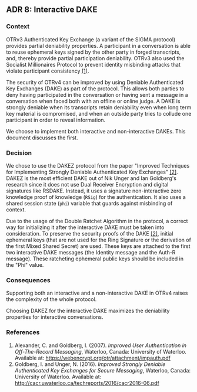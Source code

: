 ## ADR 8: Interactive DAKE

### Context

OTRv3 Authenticated Key Exchange (a variant of the SIGMA protocol) provides
partial deniability properties. A participant in a conversation is able to
reuse ephemeral keys signed by the other party in forged transcripts, and,
thereby provide partial participation deniability. OTRv3 also used the Socialist
Millionaires Protocol to prevent identity misbinding attacks that violate
participant consistency [\[1\]](#references).

The security of OTRv4 can be improved by using Deniable Authenticated Key
Exchanges (DAKE) as part of the protocol. This allows both parties to
deny having participated in the conversation or having sent a message in a
conversation when faced both with an offline or online judge. A DAKE is strongly
deniable when its transcripts retain deniability even when long term key
material is compromised, and when an outside party tries to collude one
participant in order to reveal information.

We choose to implement both interactive and non-interactive DAKEs. This document
discusses the first.

### Decision

We chose to use the DAKEZ protocol from the paper "Improved Techniques for
Implementing Strongly Deniable Authenticated Key Exchanges"
[\[2\]](#references). DAKEZ is the most efficient DAKE out of Nik Unger and Ian
Goldberg's research since it does not use Dual Receiver Encryption and digital
signatures like RSDAKE. Instead, it uses a signature non-interactive zero
knowledge proof of knowledge (`RSig`) for the authentication. It also uses a
shared session state (`phi`) variable that guards against misbinding of
context.

Due to the usage of the Double Ratchet Algorithm in the protocol, a correct way
for initializing it after the interactive DAKE must be taken into consideration.
To preserve the security proofs of the DAKE [\[2\]](#references), initial
ephemeral keys (that are not used for the Ring Signature or the derivation
of the first Mixed Shared Secret) are used. These keys are attached to the first
two interactive DAKE messages (the Identity message and the Auth-R message).
These ratcheting ephemeral public keys should be included in the "Phi" value.

### Consequences

Supporting both an interactive and a non-interactive DAKE in OTRv4 raises the
complexity of the whole protocol.

Choosing DAKEZ for the interactive DAKE maximizes the deniability properties for
interactive conversations.

### References

1. Alexander, C. and Goldberg, I. (2007). *Improved User Authentication in
   Off-The-Record Messaging*, Waterloo, Canada: University of
   Waterloo. Available at:
   https://webencrypt.org/otr/attachment/impauth.pdf
2. Goldberg, I. and Unger, N. (2016). *Improved Strongly Deniable Authenticated
   Key Exchanges for Secure Messaging*, Waterloo, Canada: University of
   Waterloo. Available at:
   http://cacr.uwaterloo.ca/techreports/2016/cacr2016-06.pdf